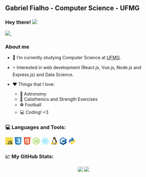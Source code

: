 ## Gabriel Fialho - Computer Science - UFMG

### Hey there!  <img src="https://media.giphy.com/media/hvRJCLFzcasrR4ia7z/giphy.gif" width="30">

<p>
  <a href="https://www.linkedin.com/in/gabrielmmf/">
    <img
      src="https://img.shields.io/badge/linkedin-%230077B5.svg?&style=for-the-badge&logo=linkedin&logoColor=white"
    /> </a
  >&nbsp;&nbsp;
</p>

### About me
- 🌱 I’m currently studying Computer Science at [UFMG](https://www.ufmg.br/).
- ⚡ Interested in web development (React.js, Vue.js, Node.js and Express.js) and Data Science.

- ❤️ Things that I love:
  - 🔭 Astronomy
  - 💪 Calisthenics and Strength Exercises
  - ⚽ Football
  - 💻 Coding! <3
<!-- - 🌟 Fun facts: -->

<h3>💻 Languages and Tools:</h3>
<div>
  <code
    ><img
      alt="JavaScript icon"
      height="25"
      width="25"
      src="https://raw.githubusercontent.com/devicons/devicon/master/icons/javascript/javascript-original.svg"
  /></code>
  <code
    ><img
      alt="CSS icon"
      height="25"
      width="25"
      src="https://raw.githubusercontent.com/devicons/devicon/master/icons/css3/css3-original.svg"
  /></code>
  <code
    ><img
      alt="HTML icon"
      height="25"
      width="25"
      src="https://raw.githubusercontent.com/devicons/devicon/master/icons/html5/html5-original.svg"
  /></code>
  <code
    ><img
      alt="NodeJS icon"
      height="25"
      width="25"
      src="https://raw.githubusercontent.com/devicons/devicon/master/icons/nodejs/nodejs-original.svg"
  /></code>
    <code
    ><img
      alt="ReactJS icon"
      height="25"
      width="25"
      src="https://raw.githubusercontent.com/devicons/devicon/master/icons/react/react-original.svg"
  /></code>
  <code
    ><img
      alt="linux icon"
      height="25"
      width="25"
      src="https://raw.githubusercontent.com/devicons/devicon/master/icons/linux/linux-original.svg"
  /></code>
    <code
    ><img
      alt="cpp icon"
      height="25"
      width="25"
      src="https://raw.githubusercontent.com/devicons/devicon/master/icons/cplusplus/cplusplus-original.svg"
  /></code>
  <code
    ><img
      alt="cpp icon"
      height="25"
      width="25"
      src="https://raw.githubusercontent.com/devicons/devicon/master/icons/python/python-original.svg"
  /></code>
</div>

<h3>📈 My GitHub Stats:</h3>
<div align="center">
  <img
    height="180em"
    src="https://github-readme-stats.vercel.app/api/top-langs/?username=gabrielmmf&&theme=react&layout=compact&hide=jupyter%20notebook"
  />
  <img
    height="180em"
    src="https://github-readme-stats.vercel.app/api?username=gabrielmmf&show_icons=true&theme=react"
  />
</div>
&nbsp;

<div>
  <a href="https://github.com/gabrielmmf">
</div>
